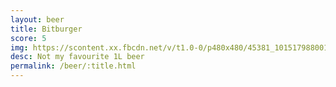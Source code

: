```yaml
---
layout: beer
title: Bitburger
score: 5
img: https://scontent.xx.fbcdn.net/v/t1.0-0/p480x480/45381_10151798800163745_1715529842_n.jpg?oh=1b619e62e904e0cf552707a027f88bcb&oe=587F3356
desc: Not my favourite 1L beer
permalink: /beer/:title.html
---
```

